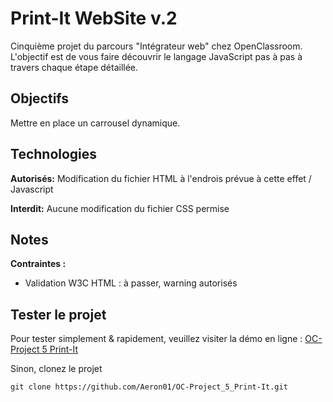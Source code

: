 # Print-It WebSite v.2

Cinquième projet du parcours "Intégrateur web" chez OpenClassroom. L'objectif est de vous faire découvrir le langage JavaScript pas à pas à travers chaque étape détaillée.

## Objectifs

Mettre en place un carrousel dynamique.

## Technologies

**Autorisés:** Modification du fichier HTML à l'endrois prévue à cette effet / Javascript

**Interdit:** Aucune modification du fichier CSS permise

## Notes

**Contraintes :**

- Validation W3C HTML : à passer, warning autorisés

## Tester le projet

Pour tester simplement & rapidement, veuillez visiter la démo en ligne : [OC-Project 5 Print-It](https://aeron01.github.io/OC-Project_5_Print-It/)

Sinon, clonez le projet

```terminal
git clone https://github.com/Aeron01/OC-Project_5_Print-It.git
```
